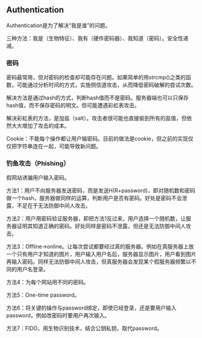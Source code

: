 ## Authentication

Authentication是为了解决“我是谁”的问题。

三种方法：我是（生物特征）、我有（硬件密码器）、我知道（密码）。安全性递减。

### 密码

密码最常用，但对密码的检查却可能存在问题。如果简单的用strcmp()之类的函数，可能通过分析时间的方式，实施侧信道攻击，从而降低密码破解的尝试次数。

解决方法是通过hash的方式，判断hash值而不是密码。服务器端也可以只保存hash值，而不保存密码的明文。但可能遭遇彩虹表攻击。

解决彩虹表的方法，是加盐（salt）。攻击者很可能也直接偷到所有的盐值，但依然大大增加了攻击的成本。

Cookie：不能每个操作都让用户输密码。目前的做法是cookie，但之前的实现仅仅把字符串连在一起，可能导致新问题。

### 钓鱼攻击（Phishing）

假网站诱骗用户输入密码。

方法1：用户不向服务器发送密码，而是发送H(R+password)，即对随机数和密码做一个hash，服务器做同样的运算，判断用户是否有密码。好处是密码不会泄露，不足在于无法防御中间人攻击。

方法2：用户用密码验证服务器，即把方法1反过来，用户选择一个随机数，让服务器证明其知道正确的密码。好处同样是密码不泄露，但还是无法防御中间人攻击。

方法3：Offline->online。让每次尝试都要经过真的服务器。例如在真服务器上放一个只有用户才知道的图片，用户输入用户名后，服务器显示图片，用户看到图片再输入密码。同样无法防御中间人攻击，但真服务器会发现某个假服务器频繁以不同的用户名登录。

方法4：为每个网站用不同的密码。

方法5：One-time password。

方法6：将关键的操作与password绑定，即使已经登录，还是要用户输入password，例如改密码时要用户再次输入。

方法7：FIDO，用生物识别技术，结合公钥私钥，取代password。


